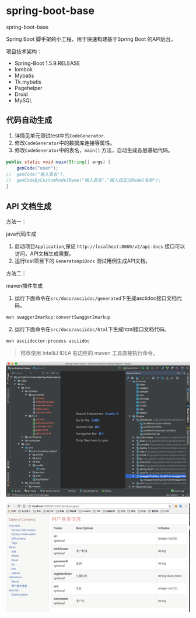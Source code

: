 # spring-boot-base

spring-boot-base

Spring Boot 脚手架的小工程，用于快速构建基于Spring Boot 的API后台。

项目技术架构：

* Spring-Boot 1.5.9.RELEASE
* lombok
* Mybatis
* Tk.mybatis
* Pagehelper
* Druid
* MySQL

## 代码自动生成

1. 详情见单元测试test中的`CodeGenerator`.
2. 修改`CodeGenerator`中的数据库连接等属性。
3. 修改`CodeGenerator`中的表名，`main()` 方法，自动生成各层基础代码。

```java
public static void main(String[] args) {
    genCode("user");
//  genCode("输入表名");
//  genCodeByCustomModelName("输入表名","输入自定义Model名称");
}
```

## API 文档生成 

方法一：

java代码生成

1. 启动项目`Application`,保证 `http://localhost:8080/v2/api-docs` 接口可以访问，API文档生成需要。
2. 运行test项目下的 `GenerateApiDocs` 测试用例生成API文档。

方法二：

maven插件生成

1. 运行下面命令在`src/docs/asciidoc/generated`下生成asciidoc接口文档代码。

```java
mvn swagger2markup:convertSwagger2markup
```
2. 运行下面命令在`src/docs/asciidoc/html`下生成html接口文档代码。

```java
mvn asciidoctor:process-asciidoc
```

> 推荐使用 IntelliJ IDEA 右边栏的 maven 工具直接执行命令。

![idea工具](image/API2.png)

![html api](image/API1.png)